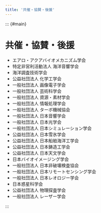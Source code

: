 ```yaml
---
title: '共催・協賛・後援'
---
```


::: {#main}

# 共催・協賛・後援

- エアロ・アクアバイオメカニズム学会
- 特定非営利活動法人 海洋音響学会
- 海洋調査技術学会
- 公益社団法人 化学工学会
- 一般社団法人 画像電子学会
- 一般社団法人 芸術科学会
- 一般社団法人 資源・素材学会
- 一般社団法人 情報処理学会
- 一般社団法人 ターボ機械協会
- 一般社団法人 日本音響学会
- 一般社団法人 日本光学会
- 一般社団法人 日本シミュレーション学会
- 公益社団法人 日本雪氷学会
- 公益社団法人 日本船舶海洋工学会
- 公益社団法人 日本鋳造工学会
- 公益社団法人 日本天文学会
- 日本バイオイメージング学会
- 一般社団法人 日本非破壊検査協会
- 一般社団法人 日本リモートセンシング学会
- 一般社団法人 日本レオロジー学会
- 日本惑星科学会
- 公益社団法人 物理探査学会
- 一般社団法人 レーザー学会

:::
